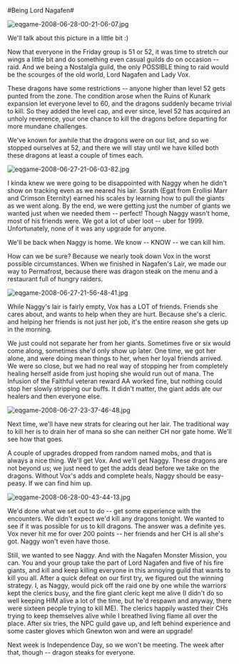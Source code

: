 #Being Lord Nagafen#

![eqgame-2008-06-28-00-21-06-07.jpg](http://westkarana.com/wp-content/uploads/2008/06/eqgame-2008-06-28-00-21-06-07.jpg)

We'll talk about this picture in a little bit :)

Now that everyone in the Friday group is 51 or 52, it was time to stretch our wings a little bit and do something even casual guilds do on occasion -- raid. And we being a Nostalgia guild, the only POSSIBLE thing to raid would be the scourges of the old world, Lord Nagafen and Lady Vox.

These dragons have some restrictions -- anyone higher than level 52 gets punted from the zone. The condition arose when the Ruins of Kunark expansion let everyone level to 60, and the dragons suddenly became trivial to kill. So they added the level cap, and ever since, level 52 has acquired an unholy reverence, your one chance to kill the dragons before departing for more mundane challenges.

We've known for awhile that the dragons were on our list, and so we stopped ourselves at 52, and there we will stay until we have killed both these dragons at least a couple of times each.

![eqgame-2008-06-27-21-06-03-82.jpg](http://westkarana.com/wp-content/uploads/2008/06/eqgame-2008-06-27-21-06-03-82.jpg)

I kinda knew we were going to be disappointed with Naggy when he didn't show on tracking even as we neared his lair. Ssrath (Egat from Erollisi Marr and Crimson Eternity) earned his scales by learning how to pull the giants as we went along. By the end, we were getting just the number of giants we wanted just when we needed them -- perfect! Though Naggy wasn't home, most of his friends were. We got a lot of uber loot -- uber for 1999. Unfortunately, none of it was any upgrade for anyone.

We'll be back when Naggy is home. We know -- KNOW -- we can kill him.

How can we be sure? Because we nearly took down Vox in the worst possible circumstances. When we finished in Nagafen's Lair, we made our way to Permafrost, because there was dragon steak on the menu and a restaurant full of hungry raiders.

![eqgame-2008-06-27-21-56-48-41.jpg](http://westkarana.com/wp-content/uploads/2008/06/eqgame-2008-06-27-21-56-48-41.jpg)

While Naggy's lair is fairly empty, Vox has a LOT of friends. Friends she cares about, and wants to help when they are hurt. Because she's a cleric. and helping her friends is not just her job, it's the entire reason she gets up in the morning. 

We just could not separate her from her giants. Sometimes five or six would come along, sometimes she'd only show up later. One time, we got her alone, and were doing mean things to her, when her loyal friends arrived. We were so close, but we had no real way of stopping her from completely healing herself aside from just hoping she would run out of mana. The Infusion of the Faithful veteran reward AA worked fine, but nothing could stop her slowly stripping our buffs. It didn't matter, the giant adds ate our healers and then everyone else.

![eqgame-2008-06-27-23-37-46-48.jpg](http://westkarana.com/wp-content/uploads/2008/06/eqgame-2008-06-27-23-37-46-48.jpg)

Next time, we'll have new strats for clearing out her lair. The traditional way to kill her is to drain her of mana so she can neither CH nor gate home. We'll see how that goes.

A couple of upgrades dropped from random named mobs, and that is always a nice thing. We'll get Vox. And we'll get Naggy. These dragons are not beyond us; we just need to get the adds dead before we take on the dragons. Without Vox's adds and complete heals, Naggy should be easy-peasy. If we can find him up.

![eqgame-2008-06-28-00-43-44-13.jpg](http://westkarana.com/wp-content/uploads/2008/06/eqgame-2008-06-28-00-43-44-13.jpg)

We'd done what we set out to do -- get some experience with the encounters. We didn't expect we'd kill any dragons tonight. We wanted to see if it was possible for us to kill dragons. The answer was a definite yes. Vox never hit me for over 200 points -- her friends and her CH is all she's got. Naggy won't even have those.

Still, we wanted to see Naggy. And with the Nagafen Monster Mission, you can. You and your group take the part of Lord Nagafen and five of his fire giants, and kill and keep killing everyone in this annoying guild that wants to kill you all. After a quick defeat on our first try, we figured out the winning strategy. I, as Naggy, would pick off the raid one by one while the warriors kept the clerics busy, and the fire giant cleric kept me alive (I didn't do so well keeping HIM alive a lot of the time, but he'd respawn and anyway, there were sixteen people trying to kill ME). The clerics happily wasted their CHs trying to keep themselves alive while I breathed living flame all over the place. After six tries, the NPC guild gave up, and left behind experience and some caster gloves which Gnewton won and were an upgrade!

Next week is Independence Day, so we won't be meeting. The week after that, though -- dragon steaks for everyone.

